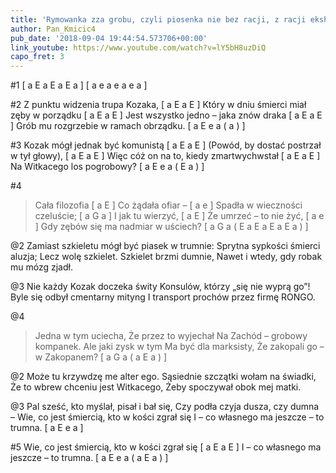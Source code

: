 ```yaml
---
title: 'Rymowanka zza grobu, czyli piosenka nie bez racji, z racji ekshumacji'
author: Pan_Kmicic4
pub_date: '2018-09-04 19:44:54.573706+00:00'
link_youtube: https://www.youtube.com/watch?v=lY5bH8uzDiQ
capo_fret: 3
---
```


#1
[ a E a E a E a ]
[ a e a e a e a ]

#2
Z punktu widzenia trupa Kozaka, [ a E a E ]
Który w dniu śmierci miał zęby w porządku [ a E a E ]
Jest wszystko jedno – jaka znów draka [ a E a E ]
Grób mu rozgrzebie w ramach obrządku. [ a E e a ( a )  ]

#3
Kozak mógł jednak być komunistą [ a E a E ]
(Powód, by dostać postrzał w tył głowy), [ a E a E ]
Więc cóż on na to, kiedy zmartwychwstał [ a E a E ]
Na Witkacego los pogrobowy? [ a E e a ( E a ) ]

#4
>Cała filozofia [ a E ]
>Co żądała ofiar – [ a e ]
>Spadła w wieczności czeluście; [ a G a ]
>I jak tu wierzyć,  [ a E ]
>Że umrzeć – to nie żyć, [ a e ]
>Gdy zębów się ma nadmiar w uściech? [ a G a ( E a E a E a E a ) ]

@2
Zamiast szkieletu mógł być piasek w trumnie:
Sprytna sypkości śmierci aluzja;
Lecz wolę szkielet. Szkielet brzmi dumnie,
Nawet i wtedy, gdy robak mu mózg zjadł.

@3
Nie każdy Kozak doczeka świty
Konsulów, którzy „się nie wyprą go”!
Byle się odbył cmentarny mityng
I transport prochów przez firmę RONGO.

@4
>Jedna w tym uciecha,
>Że przez to wyjechał
>Na Zachód – grobowy kompanek.
>Ale jaki zysk w tym
>Ma być dla marksisty,
>Że zakopali go – w Zakopanem? [ a G a ( a E a ) ]

@2
Może tu krzywdzę me alter ego.
Sąsiednie szczątki wołam na świadki,
Że to wbrew chceniu jest Witkacego,
Żeby spoczywał obok mej matki.

@3
Pal sześć, kto myślał, pisał i bał się,
Czy podła czyja dusza, czy dumna –
Wie, co jest śmiercią, kto w kości zgrał się
I – co własnego ma jeszcze – to trumna. [ a E e a ]

#5
Wie, co jest śmiercią, kto w kości zgrał się [ a E a E ]
I – co własnego ma jeszcze – to trumna. [ a E e a ( a E a )  ]